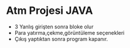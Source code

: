 # Atm Projesi JAVA
- 3 Yanlış girişten sonra bloke olur
- Para yatırma,çekme,görüntüleme seçenekleri
- Çıkış yaptıktan sonra program kapanır.
